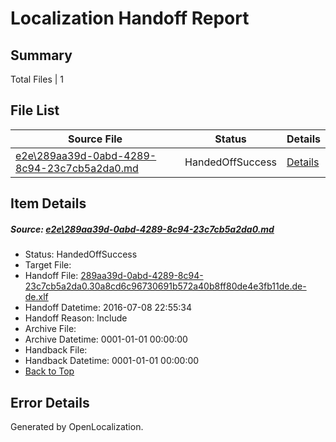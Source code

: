 # <a name='report-top'></a> Localization Handoff Report

## Summary
 Total Files | 1

## File List
 Source File | Status | Details 
 ----------- | ------ | ------- 
 [e2e\289aa39d-0abd-4289-8c94-23c7cb5a2da0.md](https://github.com/OpenLocalizationTestOrg/oltest/blob/63705233fdf5807a030faf51b018e1b288a43dc9/e2e/289aa39d-0abd-4289-8c94-23c7cb5a2da0.md) | HandedOffSuccess | [Details](#2c00421a646be5de2bb0c4e4996a310fd026e5941)

## Item Details
##### <a name='2c00421a646be5de2bb0c4e4996a310fd026e5941'></a> Source: [e2e\289aa39d-0abd-4289-8c94-23c7cb5a2da0.md](https://github.com/OpenLocalizationTestOrg/oltest/blob/63705233fdf5807a030faf51b018e1b288a43dc9/e2e/289aa39d-0abd-4289-8c94-23c7cb5a2da0.md)
* Status: HandedOffSuccess
* Target File: 
* Handoff File: [289aa39d-0abd-4289-8c94-23c7cb5a2da0.30a8cd6c96730691b572a40b8ff80de4e3fb11de.de-de.xlf](https://github.com/OpenLocalizationTestOrg/olhandoff-e2e/blob/4d87f153271c3f757b9d1eba2e972b00289175e8/ol-handoff/OpenLocalizationTestOrg/oltest-dede-fly/ci/ht/289aa39d-0abd-4289-8c94-23c7cb5a2da0.30a8cd6c96730691b572a40b8ff80de4e3fb11de.de-de.xlf)
* Handoff Datetime: 2016-07-08 22:55:34
* Handoff Reason: Include
* Archive File: 
* Archive Datetime: 0001-01-01 00:00:00
* Handback File: 
* Handback Datetime: 0001-01-01 00:00:00
* [Back to Top](#report-top)


## Error Details

Generated by OpenLocalization.
